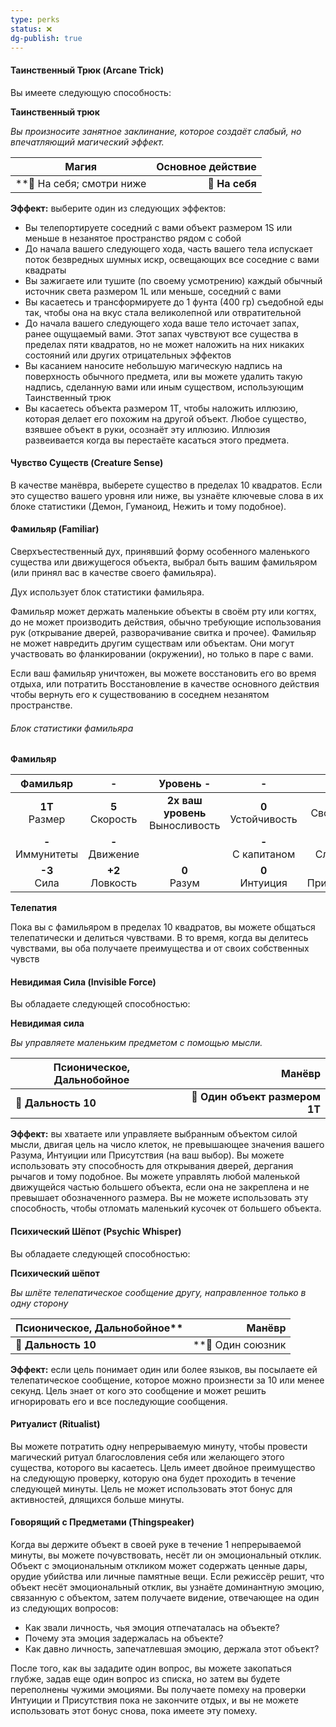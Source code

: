 ```yaml
---
type: perks
status: ❌
dg-publish: true
---
```

#### Таинственный Трюк (Arcane Trick)

Вы имеете следующую способность:

**Таинственный трюк**

*Вы произносите занятное заклинание, которое создаёт слабый, но впечатляющий магический эффект.*


| **Магия**                 | Основное действие |
| ------------------------- | ----------------: |
| **📏 На себя; смотри ниже |    **🎯 На себя** |
**Эффект:** выберите один из следующих эффектов:

- Вы телепортируете соседний с вами объект размером 1S или меньше в незанятое пространство рядом с собой
- До начала вашего следующего хода, часть вашего тела испускает поток безвредных шумных искр, освещающих все соседние с вами квадраты
- Вы зажигаете или тушите (по своему усмотрению) каждый обычный источник света размером 1L или меньше, соседний с вами
- Вы касаетесь и трансформируете до 1 фунта (400 гр) съедобной еды так, чтобы она на вкус стала великолепной или отвратительной
- До начала вашего следующего хода ваше тело источает запах, ранее ощущаемый вами. Этот запах чувствуют все существа в пределах пяти квадратов, но не может наложить на них никаких состояний или других отрицательных эффектов
- Вы касанием наносите небольшую магическую надпись на поверхность обычного предмета, или вы можете удалить такую надпись, сделанную вами или иным существом, использующим Таинственный трюк
- Вы касаетесь объекта размером 1T, чтобы наложить иллюзию, которая делает его похожим на другой объект. Любое существо, взявшее объект в руки, осознаёт эту иллюзию. Иллюзия развеивается когда вы перестаёте касаться этого предмета.

#### Чувство Существ (Creature Sense)

В качестве манёвра, выберете существо в пределах 10 квадратов. Если это существо вашего уровня или ниже, вы узнаёте ключевые слова в их блоке статистики (Демон, Гуманоид, Нежить и тому подобное).

#### Фамильяр (Familiar)

Сверхъестественный дух, принявший форму особенного маленького существа или движущегося объекта, выбрал быть вашим фамильяром (или принял вас в качестве своего фамильяра).

Дух использует блок статистики фамильяра.

Фамильяр может держать маленькие объекты в своём рту или когтях, до не может производить действия, обычно требующие использования рук (открывание дверей, разворачивание свитка и прочее). Фамильяр не может навредить другим существам или объектам. Они могут участвовать во фланкировании (окружении), но только в паре с вами.

Если ваш фамильяр уничтожен, вы можете восстановить его во время отдыха, или потратить Восстановление в качестве основного действия чтобы вернуть его к существованию в соседнем незанятом пространстве. 
###### Блок статистики фамильяра

**Фамильяр**

|       Фамильяр        |          -           |              Уровень -               |            -            |           EV -            |
| :-------------------: | :------------------: | :----------------------------------: | :---------------------: | :-----------------------: |
|  **1T**<br/> Размер   | **5**<br/> Скорость  | **2x ваш уровень**<br/> Выносливость | **0**<br/> Устойчивость | **-**<br/> Свободный удар |
| **-**<br/> Иммунитеты | **-**<br/> Движение  |                                      | **-**<br/> С капитаном  |    **-**<br/> Слабости    |
|   **-3**<br/> Сила    | **+2**<br/> Ловкость |           **0**<br/> Разум           |   **0**<br/> Интуиция   |  **+1**<br/> Присутствие  |

**Телепатия**

Пока вы с фамильяром в пределах 10 квадратов, вы можете общаться телепатически и делиться чувствами. В то время, когда вы делитесь чувствами, вы оба  получаете преимущества и от своих собственных чувств

#### Невидимая Сила (Invisible Force)


Вы обладаете следующей способностью:

**Невидимая сила**

*Вы управляете маленьким предметом с помощью мысли.*

| **Псионическое, Дальнобойное** |                         Манёвр |
| ------------------------------ | -----------------------------: |
| **📏 Дальность 10**            | **🎯 Один объект размером 1T** |

**Эффект:** вы хватаете или управляете выбранным объектом силой мысли, двигая цель на число клеток, не превышающее значения вашего Разума, Интуиции или Присутствия (на ваш выбор). Вы можете использовать эту способность для открывания дверей, дергания рычагов и тому подобное. Вы можете управлять любой маленькой движущейся частью большего объекта, если она не закреплена и не превышает обозначенного размера. Вы не можете использовать эту способность, чтобы отломать маленький кусочек от большего объекта.


#### Психический Шёпот (Psychic Whisper)

Вы обладаете следующей способностью:

**Психический шёпот**

*Вы шлёте телепатическое сообщение другу, направленное только в одну сторону*

| Псионическое, Дальнобойное** |            Манёвр |
| ---------------------------- | ----------------: |
| **📏 Дальность 10**          | **🎯 Один союзник |
**Эффект:** если цель понимает один или более языков, вы посылаете ей телепатическое сообщение, которое можно произнести за 10 или менее  секунд. Цель знает от кого это сообщение и может решить игнорировать его и все последующие сообщения.

#### Ритуалист (Ritualist)

Вы можете потратить одну непрерываемую минуту, чтобы провести магический ритуал благословления себя или желающего этого существа, которого вы касаетесь. Цель имеет двойное преимущество на следующую проверку, которую она будет проходить в течение следующей минуты. Цель не может использовать этот бонус для активностей, длящихся больше минуты. 

#### Говорящий с Предметами (Thingspeaker)

Когда вы держите объект в своей руке в течение 1 непрерываемой минуты, вы можете почувствовать, несёт ли он эмоциональный отклик. Объект с эмоциональным откликом может содержать ценные дары, орудие убийства или личные памятные вещи. Если режиссёр решит, что объект несёт эмоциональный отклик, вы узнаёте доминантную эмоцию, связанную с объектом, затем получаете видение, отвечающее на один из следующих вопросов:

- Как звали личность, чья эмоция отпечаталась на объекте?
- Почему эта эмоция задержалась на объекте?
- Как давно личность, запечатлевшая эмоцию, держала этот объект?

После того, как вы зададите один вопрос, вы можете закопаться глубже, задав еще один вопрос из списка, но затем вы будете переполнены чужими эмоциями. Вы получаете помеху на проверки Интуиции и Присутствия пока не закончите отдых, и вы не можете использовать этот бонус снова, пока имеете эту помеху.



